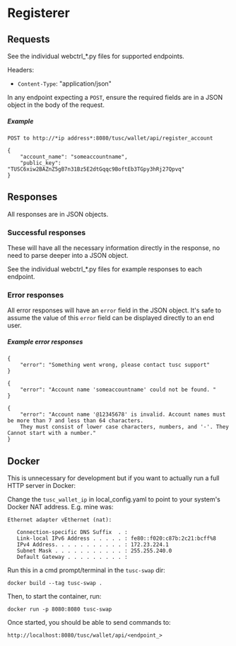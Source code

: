 # Registerer
## Requests

See the individual webctrl_*.py files for supported endpoints.

Headers:
- `Content-Type`: "application/json"

In any endpoint expecting a `POST`, ensure the required fields are in a JSON object in the body of the request.

##### Example
```
POST to http://*ip address*:8080/tusc/wallet/api/register_account
```
```
{
    "account_name": "someaccountname",
    "public_key": "TUSC6xiw2BAZnZ5gB7n31Bz5E2dtGqqc9BoftEb3TGpy3hRj27Qpvq"
}
```
## Responses

All responses are in JSON objects.

### Successful responses

These will have all the necessary information directly in the response, no need to parse deeper into a JSON object.

See the individual webctrl_*.py files for example responses to each endpoint.

### Error responses

All error responses will have an `error` field in the JSON object. 
It's safe to assume the value of this `error` field can be displayed directly to an end user. 

##### Example error responses

```
{
    "error": "Something went wrong, please contact tusc support"
}
```
```
{
    "error": "Account name 'someaccountname' could not be found. "
}
```
```
{
    "error": "Account name '@12345678' is invalid. Account names must be more than 7 and less than 64 characters. 
    They must consist of lower case characters, numbers, and '-'. They Cannot start with a number."
}
```

## Docker

This is unnecessary for development but if you want to actually run a full HTTP server in Docker:

Change the `tusc_wallet_ip` in local_config.yaml to point to your system's Docker NAT address.
E.g. mine was:
```
Ethernet adapter vEthernet (nat):

   Connection-specific DNS Suffix  . :
   Link-local IPv6 Address . . . . . : fe80::f020:c87b:2c21:bcff%8
   IPv4 Address. . . . . . . . . . . : 172.23.224.1
   Subnet Mask . . . . . . . . . . . : 255.255.240.0
   Default Gateway . . . . . . . . . :
``` 

Run this in a cmd prompt/terminal in the `tusc-swap` dir:
```
docker build --tag tusc-swap .
```

Then, to start the container, run:
```
docker run -p 8080:8080 tusc-swap
```

Once started, you should be able to send commands to:
```
http://localhost:8080/tusc/wallet/api/<endpoint_>
```
